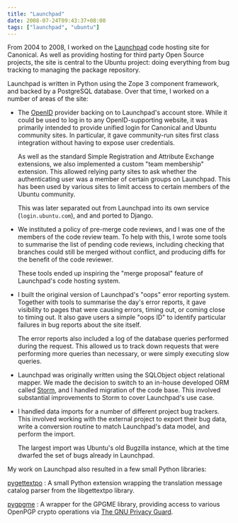 ```yaml
---
title: "Launchpad"
date: 2008-07-24T09:43:37+08:00
tags: ["launchpad", "ubuntu"]
---
```


From 2004 to 2008, I worked on the [Launchpad](https://launchpad.net)
code hosting site for Canonical.  As well as providing hosting for
third party Open Source projects, the site is central to the Ubuntu
project: doing everything from bug tracking to managing the package
repository.

<!--more-->

Launchpad is written in Python using the Zope 3 component framework,
and backed by a PostgreSQL database.  Over that time, I worked on a
number of areas of the site:

* The [OpenID](https://openid.net/) provider backing on to Launchpad's
  account store.  While it could be used to log in to any
  OpenID-supporting website, it was primarily intended to provide
  unified login for Canonical and Ubuntu community sites.  In
  particular, it gave community-run sites first class integration
  without having to expose user credentials.

  As well as the standard Simple Registration and Attribute Exchange
  extensions, we also implemented a custom "team membership"
  extension.  This allowed relying party sites to ask whether the
  authenticating user was a member of certain groups on Launchpad.
  This has been used by various sites to limit access to certain
  members of the Ubuntu community.

  This was later separated out from Launchpad into its own service
  (`login.ubuntu.com`), and and ported to Django.

* We instituted a policy of pre-merge code reviews, and I was one of
  the members of the code review team.  To help with this, I wrote
  some tools to summarise the list of pending code reviews, including
  checking that branches could still be merged without conflict, and
  producing diffs for the benefit of the code reviewer.

  These tools ended up inspiring the "merge proposal" feature of
  Launchpad's code hosting system.

* I built the original version of Launchpad's "oops" error reporting
  system.  Together with tools to summarise the day's error reports,
  it gave visibility to pages that were causing errors, timing out, or
  coming close to timing out.  It also gave users a simple "oops ID"
  to identify particular failures in bug reports about the site
  itself.

  The error reports also included a log of the database queries
  performed during the request.  This allowed us to track down
  requests that were performing more queries than necessary, or were
  simply executing slow queries.

* Launchpad was originally written using the SQLObject object
  relational mapper.  We made the decision to switch to an in-house
  developed ORM called [Storm](https://storm.canonical.com), and I
  handled migration of the code base.  This involved substantial
  improvements to Storm to cover Launchpad's use case.

* I handled data imports for a number of different project bug
  trackers.  This involved working with the external project to export
  their bug data, write a conversion routine to match Launchpad's data
  model, and perform the import.

  The largest import was Ubuntu's old Bugzilla instance, which at the
  time dwarfed the set of bugs already in Launchpad.

My work on Launchpad also resulted in a few small Python libraries:

[pygettextpo](https://launchpad.net/pygettextpo)
: A small Python extension wrapping the translation message catalog
  parser from the libgettextpo library.

[pygpgme](https://launchpad.net/pygpgme)
: A wrapper for the GPGME library, providing access to various OpenPGP
  crypto operations via [The GNU Privacy Guard](https://gnupg.org/).
